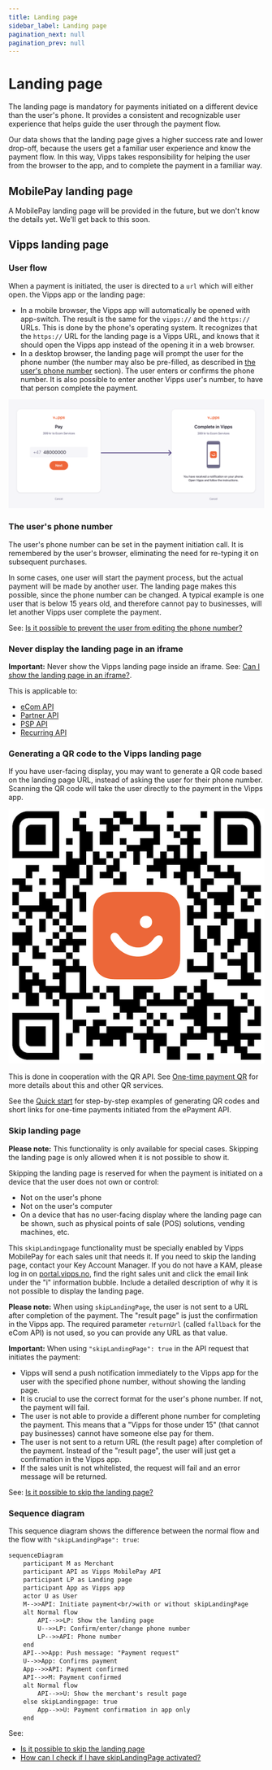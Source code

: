 ```yaml
---
title: Landing page
sidebar_label: Landing page
pagination_next: null
pagination_prev: null
---
```


# Landing page

The landing page is mandatory for payments initiated on a different device than the user's phone.
It provides a consistent and recognizable user experience
that helps guide the user through the payment flow.

Our data shows that the landing page gives a higher success rate and lower drop-off,
because the users get a familiar user experience and know the payment flow.
In this way, Vipps takes responsibility for helping the user from the browser to the app,
and to complete the payment in a familiar way.

## MobilePay landing page

A MobilePay landing page will be provided in the future, but we don't know the details yet.
We'll get back to this soon.

## Vipps landing page

### User flow

When a payment is initiated, the user is directed to a `url` which will either open.
the Vipps app or the landing page:

* In a mobile browser, the Vipps app will automatically be opened with app-switch.
  The result is the same for the `vipps://` and the `https://` URLs.
  This is done by the phone's operating system. It recognizes that the `https://`
  URL for the landing page is a Vipps URL, and knows that it should open the
  Vipps app instead of the opening it in a web browser.
* In a desktop browser, the landing page will prompt the user for the phone number
  (the number may also be pre-filled, as described in
  [the user's phone number](#the-users-phone-number) section).
  The user enters or confirms the phone number.
  It is also possible to enter another Vipps user's number, to have that
  person complete the payment.

![The landing page](images/vipps-flow-landing-page.png)

### The user's phone number

The user's phone number can be set in the payment initiation call. It is
remembered by the user's browser, eliminating the need for re-typing it on
subsequent purchases.

In some cases, one user will start the payment process, but the actual payment
will be made by another user. The landing page makes this possible, since
the phone number can be changed.
A typical example is one user that is below
15 years old, and therefore cannot pay to businesses, will let another Vipps
user complete the payment.

See:
[Is it possible to prevent the user from editing the phone number?​](../faqs/landing-page-faq.md#is-it-possible-to-prevent-the-user-from-editing-the-phone-number)

### Never display the landing page in an iframe

**Important:** Never show the Vipps landing page inside an iframe. See:
[Can I show the landing page in an iframe?​](../faqs/landing-page-faq.md#can-i-show-the-landing-page-in-an-iframe).

This is applicable to:

* [eCom API](https://developer.vippsmobilepay.com/docs/APIs/ecom-api)
* [Partner API](https://developer.vippsmobilepay.com/docs/APIs/partner-api)
* [PSP API](https://developer.vippsmobilepay.com/docs/APIs/psp-api)
* [Recurring API](https://developer.vippsmobilepay.com/docs/APIs/recurring-api)

### Generating a QR code to the Vipps landing page

If you have user-facing display, you may want to generate a QR code based on the
landing page URL, instead of asking the user for their phone number. Scanning
the QR code will take the user directly to the payment in the Vipps app.

![Demo QR code](images/demo-qr.png)

This is done in cooperation with the QR API. See
[One-time payment QR](https://developer.vippsmobilepay.com/docs/APIs/qr-api/vipps-qr-api#one-time-payment-qr-codes)
for more details about this and other QR services.

See the
[Quick start](https://developer.vippsmobilepay.com/docs/APIs/epayment-api/quick-start/)
for step-by-step examples of generating QR codes and short links for one-time payments initiated from the ePayment API.

### Skip landing page

**Please note:** This functionality is only available for special cases.
Skipping the landing page is only allowed when it is not possible to show it.

Skipping the landing page is reserved for when the payment is initiated on a
device that the user does not own or control:

* Not on the user's phone
* Not on the user's computer
* On a device that has no user-facing display where the landing page can be
  shown, such as physical points of sale (POS) solutions, vending machines, etc.

This `skipLandingpage` functionality must be specially enabled by Vipps MobilePay for each
sales unit that needs it.
If you need to skip the landing page, contact your
Key Account Manager. If you do not have a KAM, please log in on
[portal.vipps.no](https://portal.vipps.no),
find the right sales unit and click the email link under the "i" information
bubble. Include a detailed description of why it is not possible to display
the landing page.

**Please note:** When using `skipLandingPage`, the user is not sent to a URL
after completion of the payment. The "result page" is just the confirmation in
the Vipps app. The required parameter `returnUrl` (called `fallback` for the eCom API)
is not used, so you can provide any URL as that value.

**Important:** When using `"skipLandingPage": true` in the API request that
initiates the payment:

* Vipps will send a push notification immediately to the Vipps app
  for the user with the specified phone number, without showing the landing page.
* It is crucial to use the correct format for the user's phone number.
  If not, the payment will fail.
* The user is not able to provide a different phone number for completing the
  payment. This means that a "Vipps for those under 15" (that cannot pay
  businesses) cannot have someone else pay for them.
* The user is not sent to a return URL (the result page) after completion
  of the payment.
  Instead of the "result page", the user will just get a confirmation in
  the Vipps app.
* If the sales unit is not whitelisted, the request will fail and an error
  message will be returned.

See:
[Is it possible to skip the landing page?](../faqs/landing-page-faq.md#is-it-possible-to-skip-the-landing-page.)

### Sequence diagram

This sequence diagram shows the difference between the normal flow and
the flow with `"skipLandingPage": true`:

```mermaid
sequenceDiagram
    participant M as Merchant
    participant API as Vipps MobilePay API
    participant LP as Landing page
    participant App as Vipps app
    actor U as User
    M-->>API: Initiate payment<br/>with or without skipLandingPage
    alt Normal flow
        API-->>LP: Show the landing page
        U-->>LP: Confirm/enter/change phone number
        LP-->>API: Phone number
    end
    API-->>App: Push message: "Payment request"
    U-->>App: Confirms payment
    App-->>API: Payment confirmed
    API-->>M: Payment confirmed
    alt Normal flow
        API-->>U: Show the merchant's result page
    else skipLandingpage: true
        App-->>U: Payment confirmation in app only
    end
```

See:

* [Is it possible to skip the landing page](../faqs/landing-page-faq.md#is-it-possible-to-skip-the-landing-page)
* [How can I check if I have skipLandingPage activated?](../faqs/landing-page-faq.md#how-can-i-check-if-i-have-skiplandingpage-activated)
